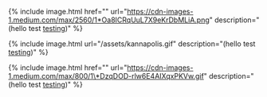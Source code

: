 
{% include image.html href="" url="https://cdn-images-1.medium.com/max/2560/1*Oa8ICRqUuL7X9eKrDbMLiA.png" description="\(hello test [testing](http://google.com)\)" %}

{% include image.html url="/assets/kannapolis.gif" description="\(hello test [testing](http://google.com)\)" %}

{% include image.html href="" url="https://cdn-images-1.medium.com/max/800/1\*DzqDOD-rlw6E4AIXqxPKVw.gif" description="\(hello test [testing](http://google.com)\)" %}
